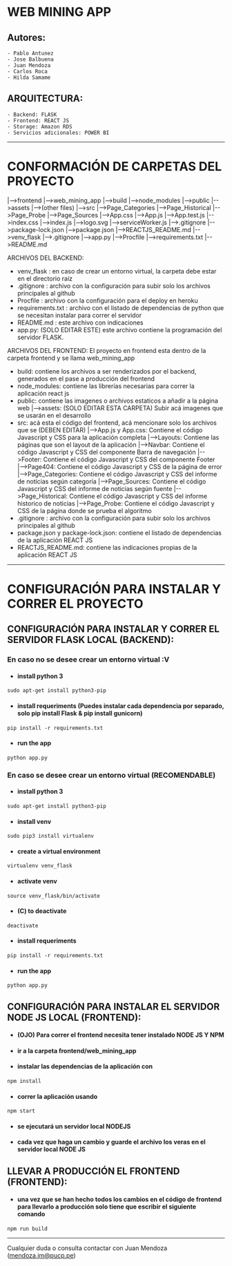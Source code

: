 # WEB MINING APP
## Autores:
    - Pablo Antunez
    - Jose Balbuena
    - Juan Mendoza
    - Carlos Roca
    - Hilda Samame
## ARQUITECTURA:
    - Backend: FLASK 
    - Frontend: REACT JS 
    - Storage: Amazon RDS
    - Servicios adicionales: POWER BI

<hr />

# CONFORMACIÓN DE CARPETAS DEL PROYECTO
 |-->frontend
    |-->web_mining_app
        |-->build
        |-->node_modules
        |-->public
            |-->assets
            |-->(other files)
        |-->src
            |-->Page_Categories
            |-->Page_Historical
            |-->Page_Probe
            |-->Page_Sources
            |-->App.css
            |-->App.js
            |-->App.test.js
            |-->index.css
            |-->index.js
            |-->logo.svg
            |-->serviceWorker.js
        |-->.gitignore
        |-->package-lock.json
        |-->package.json
        |-->REACTJS_README.md
 |-->venv_flask
 |-->.gitignore
 |-->app.py
 |-->Procfile
 |-->requirements.txt
 |-->README.md

ARCHIVOS DEL BACKEND:
- venv_flask : en caso de crear un entorno virtual, la carpeta debe estar en el directorio raíz
- .gitignore : archivo con la configuración para subir solo los archivos principales al github
- Procfile : archivo con la configuración para el deploy en heroku
- requirements.txt : archivo con el listado de dependencias de python que se necesitan instalar para correr el servidor
- README.md :  este archivo con indicaciones
- app.py: (SOLO EDITAR ESTE) este archivo contiene la programación del servidor FLASK.

ARCHIVOS DEL FRONTEND:
El proyecto en frontend esta dentro de la carpeta frontend y se llama web_mining_app
- build: contiene los archivos a ser renderizados por el backend, generados en el pase a producción del frontend
- node_modules: contiene las librerías necesarias para correr la aplicación react js
- public: contiene las imagenes o archivos estaticos a añadir a la página web
    |-->assets: (SOLO EDITAR ESTA CARPETA) Subir acá imagenes que se usarán en el desarrollo
- src: acá esta el código del frontend, acá mencionare solo los archivos que se (DEBEN EDITAR)
    |-->App.js y App.css: Contiene el código Javascript y CSS para la aplicación completa
    |-->Layouts: Contiene las páginas que son el layout de la aplicación 
        |-->Navbar: Contiene el código Javascript y CSS del componente Barra de navegación 
        |-->Footer: Contiene el código Javascript y CSS del componente Footer  
        |-->Page404: Contiene el código Javascript y CSS de la página de error 
    |-->Page_Categories: Contiene el código Javascript y CSS del informe de noticias según categoría 
    |-->Page_Sources: Contiene el código Javascript y CSS del informe de noticias según fuente 
    |-->Page_Historical: Contiene el código Javascript y CSS del informe historico de noticias 
    |-->Page_Probe: Contiene el código Javascript y CSS de la página donde se prueba el algoritmo
- .gitignore : archivo con la configuración para subir solo los archivos principales al github
- package.json y package-lock.json: contiene el listado de dependencias de la aplicación REACT JS
- REACTJS_README.md: contiene las indicaciones propias de la aplicación REACT JS

<hr />

# CONFIGURACIÓN PARA INSTALAR Y CORRER EL PROYECTO

## CONFIGURACIÓN PARA INSTALAR Y CORRER EL SERVIDOR FLASK LOCAL (BACKEND): 

###  En caso no se desee crear un entorno virtual :V

- ####  install python 3
`sudo apt-get install python3-pip`
- ####  install requeriments (Puedes instalar cada dependencia por separado, solo pip install Flask & pip install gunicorn)
`pip install -r requirements.txt`
- ####  run the app
`python app.py`

###  En caso se desee crear un entorno virtual (RECOMENDABLE)

- ####  install python 3
`sudo apt-get install python3-pip`
- ####  install venv
`sudo pip3 install virtualenv` 
- ####  create a virtual environment
`virtualenv venv_flask`
- ####  activate venv
`source venv_flask/bin/activate`
- ####  (C) to deactivate
`deactivate`
- ####  install requeriments 
`pip install -r requirements.txt`
- ####  run the app
`python app.py`

## CONFIGURACIÓN PARA INSTALAR EL SERVIDOR NODE JS LOCAL (FRONTEND): 

- ####  (OJO) Para correr el frontend necesita tener instalado NODE JS Y NPM
- ####  ir a la carpeta frontend/web_mining_app 
- ####  instalar las dependencias de la aplicación con
`npm install`
- ####  correr la aplicación usando
`npm start`
- ####  se ejecutará un servidor local NODEJS
- ####  cada vez que haga un cambio y guarde el archivo los veras en el servidor local NODE JS

## LLEVAR A PRODUCCIÓN EL FRONTEND (FRONTEND): 
- ####  una vez que se han hecho todos los cambios en el código de frontend para llevarlo a producción solo tiene que escribir el siguiente comando
`npm run build`

<hr />

Cualquier duda o consulta contactar con Juan Mendoza (mendoza.jm@pucp.pe)